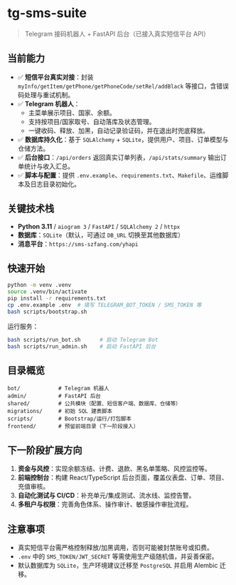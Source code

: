 # tg-sms-suite

> Telegram 接码机器人 + FastAPI 后台（已接入真实短信平台 API）

## 当前能力

- ✅ **短信平台真实对接**：封装 `myInfo/getItem/getPhone/getPhoneCode/setRel/addBlack` 等接口，含错误码处理与重试机制。
- ✅ **Telegram 机器人**：
  - 主菜单展示项目、国家、余额。
  - 支持按项目/国家取号、自动落库及状态管理。
  - 一键收码、释放、加黑，自动记录验证码，并在退出时兜底释放。
- ✅ **数据库持久化**：基于 `SQLAlchemy` + `SQLite`，提供用户、项目、订单模型与仓储方法。
- ✅ **后台接口**：`/api/orders` 返回真实订单列表，`/api/stats/summary` 输出订单统计与收入汇总。
- ✅ **脚本与配置**：提供 `.env.example`、`requirements.txt`、`Makefile`、运维脚本及日志目录初始化。

## 关键技术栈

- **Python 3.11** / `aiogram 3` / `FastAPI` / `SQLAlchemy 2` / `httpx`
- **数据库**：`SQLite`（默认，可通过 `DB_URL` 切换至其他数据库）
- **消息平台**：`https://sms-szfang.com/yhapi`

## 快速开始

```bash
python -m venv .venv
source .venv/bin/activate
pip install -r requirements.txt
cp .env.example .env  # 填写 TELEGRAM_BOT_TOKEN / SMS_TOKEN 等
bash scripts/bootstrap.sh
```

运行服务：

```bash
bash scripts/run_bot.sh      # 启动 Telegram Bot
bash scripts/run_admin.sh    # 启动 FastAPI 后台
```

## 目录概览

```
bot/            # Telegram 机器人
admin/          # FastAPI 后台
shared/         # 公共模块（配置、短信客户端、数据库、仓储等）
migrations/     # 初始 SQL 建表脚本
scripts/        # Bootstrap/运行/打包脚本
frontend/       # 预留前端目录（下一阶段接入）
```

## 下一阶段扩展方向

1. **资金与风控**：实现余额冻结、计费、退款、黑名单策略、风控监控等。
2. **前端控制台**：构建 React/TypeScript 后台页面，覆盖仪表盘、订单、项目、充值审核。
3. **自动化测试与 CI/CD**：补充单元/集成测试、流水线、监控告警。
4. **多租户与权限**：完善角色体系、操作审计、敏感操作审批流程。

## 注意事项

- 真实短信平台需严格控制释放/加黑调用，否则可能被封禁账号或扣费。
- `.env` 中的 `SMS_TOKEN/JWT_SECRET` 等需使用生产级随机值，并妥善保密。
- 默认数据库为 `SQLite`，生产环境建议迁移至 `PostgreSQL` 并启用 Alembic 迁移。
